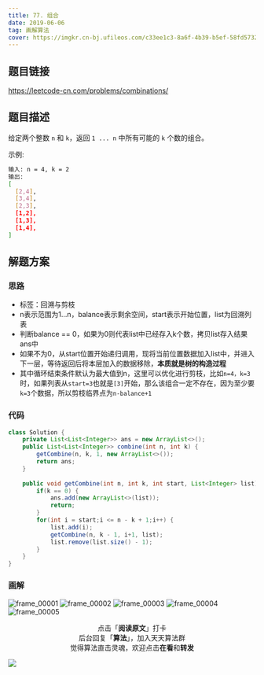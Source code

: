 ```yaml
---
title: 77. 组合
date: 2019-06-06
tag: 画解算法
cover: https://imgkr.cn-bj.ufileos.com/c33ee1c3-8a6f-4b39-b5ef-58fd573226b7.png
---
```


## 题目链接

https://leetcode-cn.com/problems/combinations/

## 题目描述

给定两个整数 `n` 和 `k`，返回 `1 ... n` 中所有可能的 `k` 个数的组合。

示例:

```bash
输入: n = 4, k = 2
输出:
[
  [2,4],
  [3,4],
  [2,3],
  [1,2],
  [1,3],
  [1,4],
]
```

## 解题方案

### 思路

- 标签：回溯与剪枝
- n表示范围为1...n，balance表示剩余空间，start表示开始位置，list为回溯列表
- 判断balance == 0，如果为0则代表list中已经存入k个数，拷贝list存入结果ans中
- 如果不为0，从start位置开始递归调用，现将当前位置数据加入list中，并进入下一层，等待返回后将本层加入的数据移除，**本质就是树的构造过程**
- 其中循环结束条件默认为最大值到n，这里可以优化进行剪枝，比如`n=4，k=3`时，如果列表从`start=3`也就是`[3]`开始，那么该组合一定不存在，因为至少要`k=3`个数据，所以剪枝临界点为`n-balance+1`

### 代码

```java
class Solution {
    private List<List<Integer>> ans = new ArrayList<>();
    public List<List<Integer>> combine(int n, int k) {
        getCombine(n, k, 1, new ArrayList<>());
        return ans;
    }
    
    public void getCombine(int n, int k, int start, List<Integer> list) {
        if(k == 0) {
            ans.add(new ArrayList<>(list));
            return;
        }
        for(int i = start;i <= n - k + 1;i++) {
            list.add(i);
            getCombine(n, k - 1, i+1, list);
            list.remove(list.size() - 1);
        }
    }
}
```

### 画解

![frame_00001](https://imgkr.cn-bj.ufileos.com/3a7081de-9495-4646-a6fd-4a4cdb96472f.png)
![frame_00002](https://imgkr.cn-bj.ufileos.com/f3c1eb52-dc11-43a8-9612-857bf39206f2.png)
![frame_00003](https://imgkr.cn-bj.ufileos.com/f1695489-b816-439a-8435-2e90c747e0f1.png)
![frame_00004](https://imgkr.cn-bj.ufileos.com/ed901448-a0b7-41bf-bcd1-68e619f6001a.png)
![frame_00005](https://imgkr.cn-bj.ufileos.com/c33ee1c3-8a6f-4b39-b5ef-58fd573226b7.png)


<span style="display:block;text-align:center;">点击「<strong>阅读原文</strong>」打卡</span>
<span style="display:block;text-align:center;">后台回复「<strong>算法</strong>」，加入天天算法群</span>
<span style="display:block;text-align:center;">觉得算法直击灵魂，欢迎点击<strong>在看</strong>和<strong>转发</strong></span>

![](https://imgkr.cn-bj.ufileos.com/c3690018-4a92-4766-ac7e-ac54dd54c093.jpg)